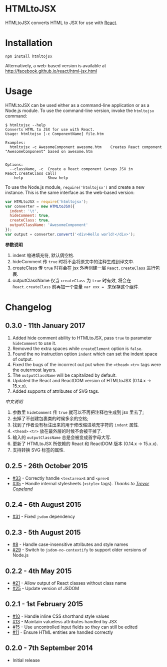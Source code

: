 HTMLtoJSX
=========

HTMLtoJSX converts HTML to JSX for use with [React](facebook.github.io/react/).

Installation
============

```
npm install htmltojsx
```

Alternatively, a web-based version is available at http://facebook.github.io/react/html-jsx.html

Usage
=====
HTMLtoJSX can be used either as a command-line application or as a Node.js module. To use the command-line version, invoke the `htmltojsx` command:

```
$ htmltojsx --help
Converts HTML to JSX for use with React.
Usage: htmltojsx [-c ComponentName] file.htm

Examples:
  htmltojsx -c AwesomeComponent awesome.htm    Creates React component "AwesomeComponent" based on awesome.htm


Options:
  --className, -c  Create a React component (wraps JSX in React.createClass call)
  --help           Show help
```

To use the Node.js module, `require('htmltojsx')` and create a new instance. This is the same interface as the web-based version:

```js
var HTMLtoJSX = require('htmltojsx');
var converter = new HTMLtoJSX({
  indent: '\t',
  hideComment: true,
  createClass: true,
  outputClassName: 'AwesomeComponent'
});
var output = converter.convert('<div>Hello world!</div>');
```

__参数说明__

1. indent
   缩进填充符, 默认俩空格.
1. hideComment
   传 `true` 时将不会将原文中的注释生成到译文中.
1. createClass
   传 `true` 时将会在 jsx 外再创建一层 `React.createClass` 进行包裹.
1. outputClassName
   仅当 `createClass` 为 `true` 时有效, 将会在 `React.createClass` 前再加一个变量 `var xxx = ` 来保存这个组件.

Changelog
=========

0.3.0 - 11th January 2017
-------------------------

1. Added hide comment ability to HTMLtoJSX, pass `true` to parameter `hideComment` to use it.
1. Removed the extra spaces while `createElement` option is `false`.
1. Found the no instruction option `indent` which can set the indent space of output.
1. Fixed the bugs of the incorrect out put when the `<thead>` `<tr>` tags were the outermost layers.
1. The `outputClassName` will be capitalized by default.
1. Updated the React and ReactDOM version of HTMLtoJSX (0.14.x -> 15.x.x).
1. Added supports of attributes of SVG tags.

_中文说明_

1. 参数里 `hideComment` 传 `true` 就可以不再把注释也生成到 jsx 里去了;
1. 去掉了不创建包裹类的时候多余的空格;
1. 找到了作者没有标注出来的用于修改缩进填充字符的 `indent` 属性.
1. `<thead>` `<tr>` 放在最外层的时候不会被干掉了.
1. 输入的 `outputClassName` 总是会被变成首字母大写.
1. 更新了 HTMLtoJSX 所依赖的 React 和 ReactDOM 版本 (0.14.x -> 15.x.x).
1. 支持转换 SVG 标签的属性.


0.2.5 - 26th October 2015
-------------------------
 - [#33](https://github.com/reactjs/react-magic/issues/33) - Correctly handle `<textarea>`s and `<pre>`s
 - [#35](https://github.com/reactjs/react-magic/issues/35) - Handle internal stylesheets (`<style>` tags). *Thanks to [Trevor Copeland](https://github.com/sickslives)*


0.2.4 - 6th August 2015
-----------------------
 - [#31](https://github.com/reactjs/react-magic/issues/31) - Fixed `jsdom`
   dependency

0.2.3 - 5th August 2015
-----------------------
 - [#8](https://github.com/reactjs/react-magic/issues/8) - Handle
   case-insensitive attributes and style names
 - [#29](https://github.com/reactjs/react-magic/pull/29) - Switch to
   `jsdom-no-contextify` to support older versions of Node.js

0.2.2 - 4th May 2015
--------------------
 - [#21](https://github.com/reactjs/react-magic/issues/21) - Allow output of
   React classes without class name
 - [#25](https://github.com/reactjs/react-magic/pull/25) - Update version of
   JSDOM

0.2.1 - 1st February 2015
-------------------------
 - [#10](https://github.com/reactjs/react-magic/pull/10) - Handle inline CSS
   shorthand style values
 - [#13](https://github.com/reactjs/react-magic/pull/13) - Maintain valueless
   attributes handled by JSX
 - [#15](https://github.com/reactjs/react-magic/pull/15) - Use uncontrolled
   input fields so they can still be edited
 - [#11](https://github.com/reactjs/react-magic/issues/11) - Ensure HTML
   entities are handled correctly

0.2.0 - 7th September 2014
--------------------------
 - Initial release

